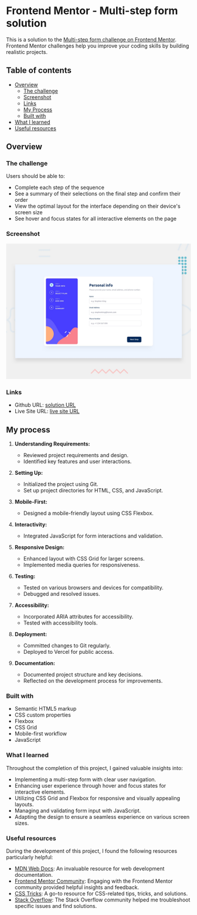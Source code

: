 # Frontend Mentor - Multi-step form solution

This is a solution to the [Multi-step form challenge on Frontend Mentor](https://www.frontendmentor.io/challenges/multistep-form-YVAnSdqQBJ). Frontend Mentor challenges help you improve your coding skills by building realistic projects. 

## Table of contents

- [Overview](#overview)
  - [The challenge](#the-challenge)
  - [Screenshot](#screenshot)
  - [Links](#links)  
  - [My Process](#my-process)
  - [Built with](#built-with)  
 - [What I learned](#what-i-learned)
  - [Useful resources](#useful-resources)


## Overview

### The challenge

Users should be able to:

- Complete each step of the sequence
- See a summary of their selections on the final step and confirm their order
- View the optimal layout for the interface depending on their device's screen size
- See hover and focus states for all interactive elements on the page

### Screenshot

![](./design/desktop-preview.jpg)

### Links

- Github URL: [solution URL](https://github.com/mervegulyitmez/Multi-step-form)
- Live Site URL: [live site URL](https://multi-step-form-odqx.vercel.app)

## My process

1. **Understanding Requirements:**
   - Reviewed project requirements and design.
   - Identified key features and user interactions.

2. **Setting Up:**
   - Initialized the project using Git.
   - Set up project directories for HTML, CSS, and JavaScript.

3. **Mobile-First:**
   - Designed a mobile-friendly layout using CSS Flexbox.

4. **Interactivity:**
   - Integrated JavaScript for form interactions and validation.

5. **Responsive Design:**
   - Enhanced layout with CSS Grid for larger screens.
   - Implemented media queries for responsiveness.

6. **Testing:**
   - Tested on various browsers and devices for compatibility.
   - Debugged and resolved issues.

7. **Accessibility:**
   - Incorporated ARIA attributes for accessibility.
   - Tested with accessibility tools.

8. **Deployment:**
   - Committed changes to Git regularly.
   - Deployed to Vercel for public access.

9. **Documentation:**
   - Documented project structure and key decisions.
   - Reflected on the development process for improvements.

### Built with

- Semantic HTML5 markup
- CSS custom properties
- Flexbox
- CSS Grid
- Mobile-first workflow
- JavaScript


### What I learned

Throughout the completion of this project, I gained valuable insights into:

- Implementing a multi-step form with clear user navigation.
- Enhancing user experience through hover and focus states for interactive elements.
- Utilizing CSS Grid and Flexbox for responsive and visually appealing layouts.
- Managing and validating form input with JavaScript.
- Adapting the design to ensure a seamless experience on various screen sizes.

### Useful resources

During the development of this project, I found the following resources particularly helpful:

- [MDN Web Docs](https://developer.mozilla.org/): An invaluable resource for web development documentation.
- [Frontend Mentor Community](https://www.frontendmentor.io/challenges/multistep-form-YVAnSdqQBJ): Engaging with the Frontend Mentor community provided helpful insights and feedback.
- [CSS Tricks](https://css-tricks.com/): A go-to resource for CSS-related tips, tricks, and solutions.
- [Stack Overflow](https://stackoverflow.com/): The Stack Overflow community helped me troubleshoot specific issues and find solutions.

